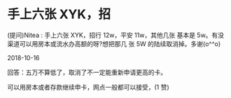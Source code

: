 # 手上六张 XYK，招

(提问)Nitea : 手上六张 XYK，招行 12w，平安 11w，其他几张 基本是 5w。有没渠道可以用房本或流水办高额的呀?想把那几 张 5W 的陆续取消掉。多谢(o^^o)

2018-10-16

回答：五万不算低了，取消了不一定能重新申请更高的卡。

可以用房本或者存款继续申卡，网点一般都可以接受，(1 赞)